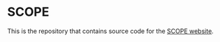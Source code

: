# SCOPE

This is the repository that contains source code for the [SCOPE website](https://likaihub.github.io/SCOPE_website/).
